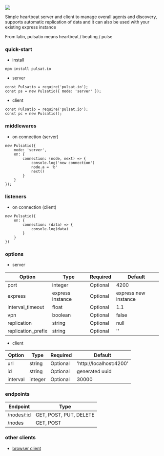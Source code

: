 <img src="https://github.com/roquef/pulsat.io/blob/master/pulsat.io.png?raw=true"></img>

Simple heartbeat server and client to manage overall agents and discovery, supports automatic replication of data and it can also be used with your existing express instance

From latin, pulsatio means heartbeat / beating / pulse

### quick-start
- install
```
npm install pulsat.io
```

- server
```
const Pulsatio = require('pulsat.io');
const ps = new Pulsatio({ mode: 'server' });
```

- client 
```
const Pulsatio = require('pulsat.io');
const pc = new Pulsatio();
```

### middlewares
- on connection (server)
```
new Pulsatio({
    mode: 'server',
    on: {
        connection: (node, next) => {
            console.log('new connection')
            node.a = 'b'
            next()
        }
    }
});
```

### listeners
- on connection (client)
```
new Pulsatio({
    on: {
        connection: (data) => {
            console.log(data)
        }
    }
})
```

### options 
- server

| Option  | Type | Required | Default |
| ------------- | ------------- | ------------- | ------------- |
| port  | integer  | Optional | 4200 |
| express | express instance  | Optional | express new instance |
| interval_timeout | float  | Optional | 1.1 |
| vpn | boolean  | Optional | false |
| replication | string | Optional | null |
| replication_prefix | string | Optional | '' |

- client

| Option  | Type | Required | Default |
| ------------- | ------------- | ------------- | ------------- |
| url  | string  | Optional | 'http://localhost:4200' |
| id  | string  | Optional | generated uuid |
| interval | integer | Optional | 30000 |


### endpoints

| Endpoint | Type |
| ------------- | ------------- |
| /nodes/:id | GET, POST, PUT, DELETE |
| /nodes | GET, POST |

### other clients
- [browser client](https://github.com/roquef/pulsat.io-js)
